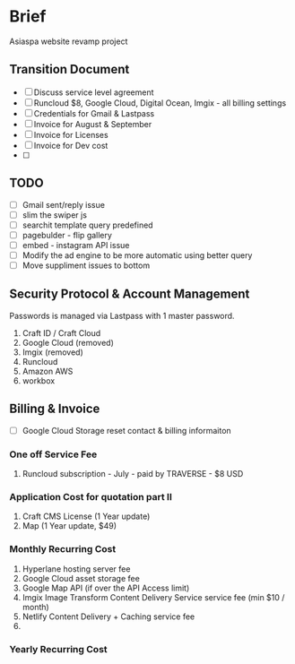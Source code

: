 # Brief
Asiaspa website revamp project

## Transition Document
- [ ] Discuss service level agreement
- [ ] Runcloud $8, Google Cloud, Digital Ocean, Imgix - all billing settings
- [ ] Credentials for Gmail & Lastpass
- [ ] Invoice for August & September
- [ ] Invoice for Licenses
- [ ] Invoice for Dev cost
- [ ] 


## TODO
- [ ] Gmail sent/reply issue 
- [ ] slim the swiper js
- [ ] searchit template query predefined
- [ ] pagebulder - flip gallery
- [ ] embed - instagram API issue
- [ ] Modify the ad engine to be more automatic using better query
- [ ] Move suppliment issues to bottom

## Security Protocol & Account Management
Passwords is managed via Lastpass with 1 master password.
1. Craft ID / Craft Cloud
2. Google Cloud (removed)
3. Imgix (removed)
4. Runcloud
5. Amazon AWS
6. workbox  


## Billing & Invoice 
- [ ] Google Cloud Storage reset contact & billing informaiton

### One off Service Fee
1. Runcloud subscription - July - paid by TRAVERSE - $8 USD

### Application Cost for quotation part II
1. Craft CMS License (1 Year update)
2. Map (1 Year update, $49)


### Monthly Recurring Cost
1. Hyperlane hosting server fee
2. Google Cloud asset storage fee
3. Google Map API (if over the API Access limit)
4. Imgix Image Transform Content Delivery Service service fee (min $10 / month)
5. Netlify Content Delivery + Caching service fee
6. 

### Yearly Recurring Cost
